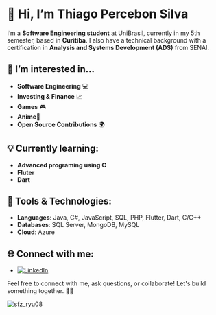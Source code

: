 # 👋 Hi, I’m Thiago Percebon Silva

I’m a **Software Engineering student** at UniBrasil, currently in my 5th semester, based in **Curitiba**. I also have a technical background with a certification in **Analysis and Systems Development (ADS)** from SENAI.

## 👀 I’m interested in...
- **Software Engineering** 💻
- **Investing & Finance** 📈
- **Games** 🎮
- **Anime**🥷
- **Open Source Contributions** 🌍

## 💡 Currently learning:
- **Advanced programing using C**
- **Fluter**
- **Dart**


## 🔧 Tools & Technologies:
- **Languages**: Java, C#, JavaScript, SQL, PHP, Flutter, Dart, C/C++
- **Databases**: SQL Server, MongoDB, MySQL
- **Cloud**: Azure

## 🌐 Connect with me:
- [![LinkedIn](https://img.shields.io/badge/-Thiago%20Percebon%20Silva-blue?style=flat-square&logo=Linkedin&logoColor=white&link=https://www.linkedin.com/in/thiago-percebon-silva-1a9294279)](https://www.linkedin.com/in/thiago-percebon-silva-1a9294279)



Feel free to connect with me, ask questions, or collaborate! Let's build something together. 👨‍💻



![sfz_ryu08](https://github.com/user-attachments/assets/a5f9430d-767c-4c9a-9d85-246022cd1048)

